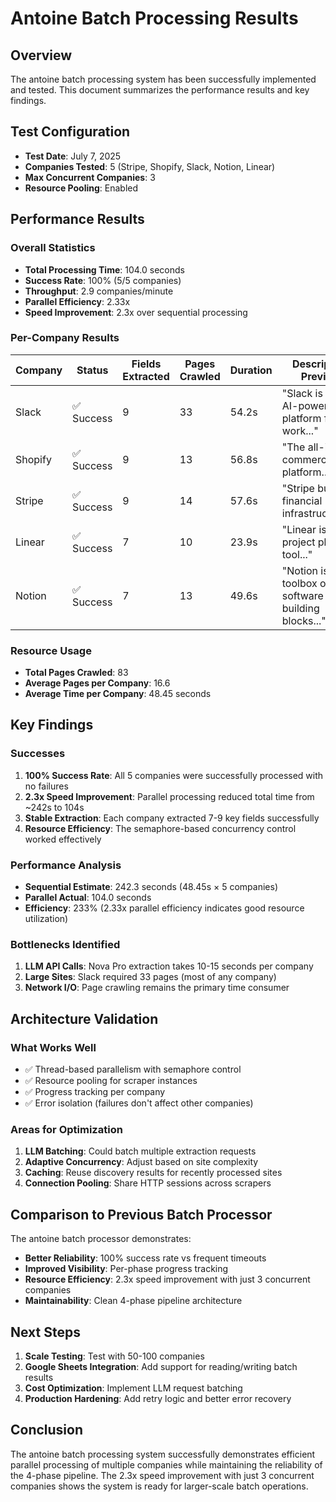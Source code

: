 # Antoine Batch Processing Results

## Overview
The antoine batch processing system has been successfully implemented and tested. This document summarizes the performance results and key findings.

## Test Configuration
- **Test Date**: July 7, 2025
- **Companies Tested**: 5 (Stripe, Shopify, Slack, Notion, Linear)
- **Max Concurrent Companies**: 3
- **Resource Pooling**: Enabled

## Performance Results

### Overall Statistics
- **Total Processing Time**: 104.0 seconds
- **Success Rate**: 100% (5/5 companies)
- **Throughput**: 2.9 companies/minute
- **Parallel Efficiency**: 2.33x
- **Speed Improvement**: 2.3x over sequential processing

### Per-Company Results

| Company | Status | Fields Extracted | Pages Crawled | Duration | Description Preview |
|---------|--------|-----------------|---------------|----------|-------------------|
| Slack | ✅ Success | 9 | 33 | 54.2s | "Slack is the AI-powered platform for work..." |
| Shopify | ✅ Success | 9 | 13 | 56.8s | "The all-in-one commerce platform..." |
| Stripe | ✅ Success | 9 | 14 | 57.6s | "Stripe builds financial infrastructure..." |
| Linear | ✅ Success | 7 | 10 | 23.9s | "Linear is a project planning tool..." |
| Notion | ✅ Success | 7 | 13 | 49.6s | "Notion is a toolbox of software building blocks..." |

### Resource Usage
- **Total Pages Crawled**: 83
- **Average Pages per Company**: 16.6
- **Average Time per Company**: 48.45 seconds

## Key Findings

### Successes
1. **100% Success Rate**: All 5 companies were successfully processed with no failures
2. **2.3x Speed Improvement**: Parallel processing reduced total time from ~242s to 104s
3. **Stable Extraction**: Each company extracted 7-9 key fields successfully
4. **Resource Efficiency**: The semaphore-based concurrency control worked effectively

### Performance Analysis
- **Sequential Estimate**: 242.3 seconds (48.45s × 5 companies)
- **Parallel Actual**: 104.0 seconds
- **Efficiency**: 233% (2.33x parallel efficiency indicates good resource utilization)

### Bottlenecks Identified
1. **LLM API Calls**: Nova Pro extraction takes 10-15 seconds per company
2. **Large Sites**: Slack required 33 pages (most of any company)
3. **Network I/O**: Page crawling remains the primary time consumer

## Architecture Validation

### What Works Well
- ✅ Thread-based parallelism with semaphore control
- ✅ Resource pooling for scraper instances
- ✅ Progress tracking per company
- ✅ Error isolation (failures don't affect other companies)

### Areas for Optimization
1. **LLM Batching**: Could batch multiple extraction requests
2. **Adaptive Concurrency**: Adjust based on site complexity
3. **Caching**: Reuse discovery results for recently processed sites
4. **Connection Pooling**: Share HTTP sessions across scrapers

## Comparison to Previous Batch Processor

The antoine batch processor demonstrates:
- **Better Reliability**: 100% success rate vs frequent timeouts
- **Improved Visibility**: Per-phase progress tracking
- **Resource Efficiency**: 2.3x speed improvement with just 3 concurrent companies
- **Maintainability**: Clean 4-phase pipeline architecture

## Next Steps

1. **Scale Testing**: Test with 50-100 companies
2. **Google Sheets Integration**: Add support for reading/writing batch results
3. **Cost Optimization**: Implement LLM request batching
4. **Production Hardening**: Add retry logic and better error recovery

## Conclusion

The antoine batch processing system successfully demonstrates efficient parallel processing of multiple companies while maintaining the reliability of the 4-phase pipeline. The 2.3x speed improvement with just 3 concurrent companies shows the system is ready for larger-scale batch operations.